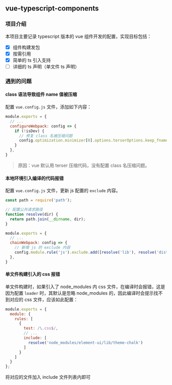 ## vue-typescript-components

### 项目介绍
本项目主要记录 typescript 版本的 vue 组件开发的配置，实现目标包括：

- [x] 组件构建发包
- [x] 按需引用
- [x] 简单的 ts 引入支持
- [ ] 详细的 ts 声明（单文件 ts 声明）

### 遇到的问题

#### class 语法导致组件 name 值被压缩
配置 `vue.config.js` 文件，添加如下内容：

``` js
module.exports = {
  // ...
  configureWebpack: config => {
    if (!isDev) {
      // 修复 class 名被压缩问题
      config.optimization.minimizer[0].options.terserOptions.keep_fnames = true;
    }
  },
}
```

> 原因：vue 默认用 terser 压缩代码，没有配置 class 名压缩问题。

#### 本地环境引入编译的代码报错
配置 `vue.config.js` 文件，更新 js 配置的 `exclude` 内容。

``` js
const path = require('path');

// 配置公共请求路径
function resolve(dir) {
  return path.join(__dirname, dir);
}

module.exports = {
  // ...
  chainWebpack: config => {
    // 新增 js 的 exclude 内容
    config.module.rule('js').exclude.add([resolve('lib'), resolve('dist')]);
  },
}
```

#### 单文件构建引入的 css 报错
单文件构建时，如果引入了 node_modules 内 css 文件，在编译时会报错，这是因为配置 `loader` 时，其默认是忽略 node_modules 的，因此编译时会提示找不到对应的 css 文件，应该如此配置：

``` js
module.exports = {
  module: {
    rules: [
      {
        test: /\.css$/,
        // ...
        include: [
          resolve('node_modules/element-ui/lib/theme-chalk')
        ]
      }
    ]
  }
};
```

将对应的文件加入 include 文件列表内即可
